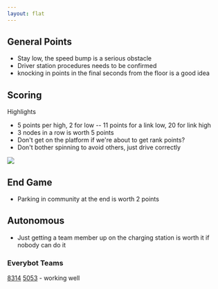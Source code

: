 ```yaml
---
layout: flat
---
```

## General Points
* Stay low, the speed bump is a serious obstacle
* Driver station procedures needs to be confirmed
* knocking in points in the final seconds from the floor is a good idea

## Scoring
Highlights
* 5 points per high, 2 for low -- 11 points for a link low, 20 for link high
* 3 nodes in a row is worth 5 points
* Don't get on the platform if we're about to get rank points?
* Don't bother spinning to avoid others, just drive correctly

![](https://i.redd.it/fontihnhqoaa1.png)

## End Game
* Parking in community at the end is worth 2 points

## Autonomous
* Just getting a team member up on the charging station is worth it if nobody can do it

### Everybot Teams
[8314](https://www.thebluealliance.com/team/8314)
[5053](https://www.thebluealliance.com/team/5053) - working well